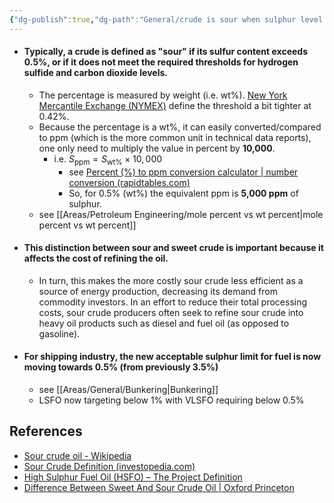 ```yaml
---
{"dg-publish":true,"dg-path":"General/crude is sour when sulphur level exceeds 0.5pct or 5000ppm.md","permalink":"/general/crude-is-sour-when-sulphur-level-exceeds-0-5pct-or-5000ppm/","title":"crude is sour when sulphur level exceeds 0.5pct or 5000ppm","tags":["PermanentNote"],"created":"2023-01-17","updated":"2023-05-29"}
---
```



- #### Typically, a crude is defined as "sour" if its sulfur content exceeds 0.5%, or if it does not meet the required thresholds for hydrogen sulfide and carbon dioxide levels.
	- The percentage is measured by weight (i.e. wt%). [New York Mercantile Exchange (NYMEX)](https://www.investopedia.com/terms/n/nymex.asp) define the threshold a bit tighter at 0.42%.
	- Because the percentage is a wt%, it can easily converted/compared to ppm (which is the more common unit in technical data reports), one only need to multiply the value in percent by **10,000**. 
		- i.e. $S_\text{ppm} = S_\text{wt\%} \times 10,000$
			- see [Percent (%) to ppm conversion calculator | number conversion (rapidtables.com)](https://www.rapidtables.com/convert/number/Percent_to_PPM.html)
			- So, for 0.5% (wt%) the equivalent ppm is **5,000 ppm** of sulphur.
	- see [[Areas/Petroleum Engineering/mole percent vs wt percent\|mole percent vs wt percent]]
- #### This distinction between sour and sweet crude is important because it affects the cost of refining the oil.
	- In turn, this makes the more costly sour crude less efficient as a source of energy production, decreasing its demand from commodity investors. In an effort to reduce their total processing costs, sour crude producers often seek to refine sour crude into heavy oil products such as diesel and fuel oil (as opposed to gasoline).
- #### For shipping industry, the new acceptable sulphur limit for fuel is now moving towards 0.5% (from previously 3.5%)
	- see [[Areas/General/Bunkering\|Bunkering]]
	- LSFO now targeting below 1% with VLSFO requiring below 0.5%

## References
- [Sour crude oil - Wikipedia](https://en.wikipedia.org/wiki/Sour_crude_oil)
- [Sour Crude Definition (investopedia.com)](https://www.investopedia.com/terms/s/sourcrude.asp)
- [High Sulphur Fuel Oil (HSFO) – The Project Definition](https://www.theprojectdefinition.com/high-sulphur-fuel-oil-hsfo/)
- [Difference Between Sweet And Sour Crude Oil | Oxford Princeton](https://www.oxfordprinceton.com/oil-trading/sweet-and-sour-crude-oil/)

